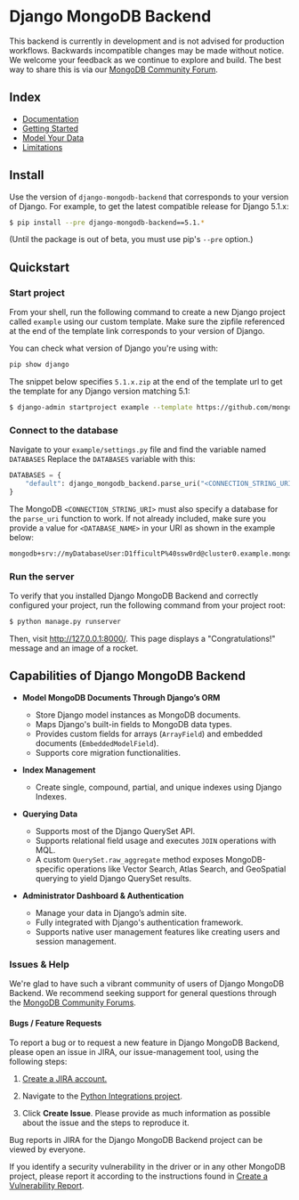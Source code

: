 # Django MongoDB Backend

This backend is currently in development and is not advised for production workflows. Backwards incompatible
changes may be made without notice. We welcome your feedback as we continue to
explore and build. The best way to share this is via our [MongoDB Community Forum](https://www.mongodb.com/community/forums/tag/python).

## Index
* [Documentation](https://www.mongodb.com/docs/languages/python/django-mongodb/current/)
* [Getting Started](https://www.mongodb.com/docs/languages/python/django-mongodb/current/get-started/)
* [Model Your Data](https://www.mongodb.com/docs/languages/python/django-mongodb/current/model-data/)
* [Limitations](https://www.mongodb.com/docs/languages/python/django-mongodb/current/limitations/)

## Install

Use the version of `django-mongodb-backend` that corresponds to your version of
Django. For example, to get the latest compatible release for Django 5.1.x:
```bash
$ pip install --pre django-mongodb-backend==5.1.*
```
(Until the package is out of beta, you must use pip's `--pre` option.)


## Quickstart

### Start project

From your shell, run the following command to create a new Django project
called `example` using our custom template. Make sure the zipfile referenced
at the end of the template link corresponds to your
version of Django. 

You can check what version of Django you're using with:
```bash
pip show django
```

The snippet below specifies `5.1.x.zip` at the end of
the template url to get the template for any Django version matching 5.1:

```bash
$ django-admin startproject example --template https://github.com/mongodb-labs/django-mongodb-project/archive/refs/heads/5.1.x.zip
```


### Connect to the database

Navigate to your `example/settings.py` file and find the variable named
`DATABASES` Replace the `DATABASES` variable with this:

```python
DATABASES = {
    "default": django_mongodb_backend.parse_uri("<CONNECTION_STRING_URI>"),
}
```

The MongoDB `<CONNECTION_STRING_URI>` must also specify a database for the
`parse_uri` function to work.
If not already included, make sure you provide a value for `<DATABASE_NAME>`
in your URI as shown in the example below:
```bash
mongodb+srv://myDatabaseUser:D1fficultP%40ssw0rd@cluster0.example.mongodb.net/<DATABASE_NAME>?retryWrites=true&w=majority
```


### Run the server
To verify that you installed Django MongoDB Backend and correctly configured your project, run the following command from your project root:
```bash
$ python manage.py runserver
```
Then, visit http://127.0.0.1:8000/. This page displays a "Congratulations!" message and an image of a rocket.


## Capabilities of Django MongoDB Backend

- **Model MongoDB Documents Through Django’s ORM**

  - Store Django model instances as MongoDB documents.
  - Maps Django's built-in fields to MongoDB data types.
  - Provides custom fields for arrays (`ArrayField`) and embedded documents (`EmbeddedModelField`).
  - Supports core migration functionalities.
- **Index Management**
  - Create single, compound, partial, and unique indexes using Django Indexes.
- **Querying Data**
  - Supports most of the Django QuerySet API.
  - Supports relational field usage and executes `JOIN` operations with MQL.
  - A custom `QuerySet.raw_aggregate` method exposes MongoDB-specific operations like Vector Search, Atlas Search, and GeoSpatial querying to yield Django QuerySet results.
- **Administrator Dashboard & Authentication**
  - Manage your data in Django’s admin site.
  - Fully integrated with Django's authentication framework.
  - Supports native user management features like creating users and session management.


### Issues & Help

We're glad to have such a vibrant community of users of Django MongoDB Backend. We recommend seeking support for general questions through the [MongoDB Community Forums](https://www.mongodb.com/community/forums/tag/python).


#### Bugs / Feature Requests
To report a bug or to request a new feature in Django MongoDB Backend, please open an issue in JIRA, our issue-management tool, using the following steps:

1. [Create a JIRA account.](https://jira.mongodb.org/)

2. Navigate to the [Python Integrations project](https://jira.mongodb.org/projects/INTPYTHON/).

3. Click **Create Issue**. Please provide as much information as possible about the issue and the steps to reproduce it.

Bug reports in JIRA for the Django MongoDB Backend project can be viewed by everyone.

If you identify a security vulnerability in the driver or in any other MongoDB project, please report it according to the instructions found in [Create a Vulnerability Report](https://www.mongodb.com/docs/manual/tutorial/create-a-vulnerability-report/).
